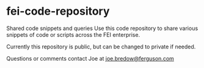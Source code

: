 # fei-code-repository
Shared code snippets and queries
Use this code repository to share various snippets of code or scripts across the FEI enterprise.

Currently this repository is public, but can be changed to private if needed.

Questions or comments contact Joe at joe.bredow@ferguson.com
